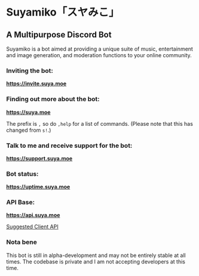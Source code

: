 # Suyamiko「スヤみこ」
## A Multipurpose Discord Bot
Suyamiko is a bot aimed at providing a unique suite of music, entertainment and image generation, and moderation functions to your online community.

### Inviting the bot:
**https://invite.suya.moe**

### Finding out more about the bot:
**https://suya.moe**

The prefix is `,` so do `,help` for a list of commands. (Please note that this has changed from `s!`.)

### Talk to me and receive support for the bot:
**https://support.suya.moe**

### Bot status:
**https://uptime.suya.moe**

### API Base:
**https://api.suya.moe**

[Suggested Client API](https://npmjs.com/suyamiko-api)


### Nota bene
This bot is still in alpha-development and may not be entirely stable at all times. The codebase is private and I am not accepting developers at this time.
